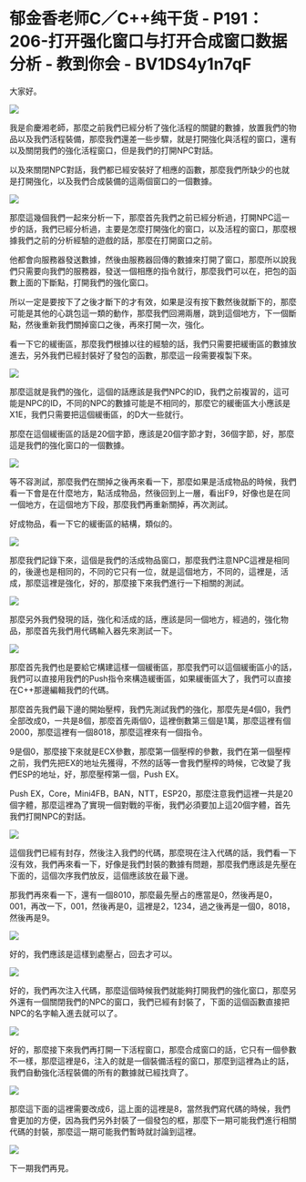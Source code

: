 # 郁金香老师C／C++纯干货 - P191：206-打开强化窗口与打开合成窗口数据分析 - 教到你会 - BV1DS4y1n7qF

大家好。

![](img/9bbd10195d87f6b17aff69dcb294f068_1.png)

我是俞慶湘老師，那麼之前我們已經分析了強化活程的關鍵的數據，放置我們的物品以及我們活程裝備，那麼我們還差一些步驟，就是打開強化與活程的窗口，還有以及關閉我們的強化活程窗口，但是我們的打開NPC對話。

以及來關閉NPC對話，我們都已經安裝好了相應的函數，那麼我們所缺少的也就是打開強化，以及我們合成裝備的這兩個窗口的一個數據。



![](img/9bbd10195d87f6b17aff69dcb294f068_3.png)

那麼這幾個我們一起來分析一下，那麼首先我們之前已經分析過，打開NPC這一步的話，我們已經分析過，主要是怎麼打開強化的窗口，以及活程的窗口，那麼根據我們之前的分析經驗的遊戲的話，那麼在打開窗口之前。

他都會向服務器發送數據，然後由服務器回傳的數據來打開了窗口，那麼所以說我們只需要向我們的服務器，發送一個相應的指令就行，那麼我們可以在，把包的函數上面的下斷點，打開我們的強化窗口。

所以一定是要按下了之後才斷下的才有效，如果是沒有按下數然後就斷下的，那麼可能是其他的心跳包這一類的動作，那麼我們回溯兩層，跳到這個地方，下一個斷點，然後重新我們關掉窗口之後，再來打開一次，強化。

看一下它的緩衝區，那麼我們根據以往的經驗的話，我們只需要把緩衝區的數據放進去，另外我們已經封裝好了發包的函數，那麼這一段需要複製下來。



![](img/9bbd10195d87f6b17aff69dcb294f068_5.png)

那麼這就是我們的強化，這個的話應該是我們NPC的ID，我們之前複習的，這可能是NPC的ID，不同的NPC的數據可能是不相同的，那麼它的緩衝區大小應該是X1E，我們只需要把這個緩衝區，的D大一些就行。

那麼在這個緩衝區的話是20個字節，應該是20個字節才對，36個字節，好，那麼這是我們的強化窗口的一個數據。



![](img/9bbd10195d87f6b17aff69dcb294f068_7.png)

等不容測試，那麼我們在關掉之後再來看一下，那麼如果是活成物品的時候，我們看一下會是在什麼地方，點活成物品，然後回到上一層，看出F9，好像也是在同一個地方，在這個地方下段，那麼我們再重新關掉，再次測試。

好成物品，看一下它的緩衝區的結構，類似的。

![](img/9bbd10195d87f6b17aff69dcb294f068_9.png)

那麼我們記錄下來，這個是我們的活成物品窗口，那麼我們注意NPC這裡是相同的，後邊也是相同的，不同的它只有一位，就是這個地方，不同的，這裡是，活成，那麼這裡是強化，好的，那麼接下來我們進行一下相關的測試。



![](img/9bbd10195d87f6b17aff69dcb294f068_11.png)

那麼另外我們發現的話，強化和活成的話，應該是同一個地方，經過的，強化物品，那麼首先我們用代碼輸入器先來測試一下。



![](img/9bbd10195d87f6b17aff69dcb294f068_13.png)

那麼首先我們也是要給它構建這樣一個緩衝區，那麼我們可以這個緩衝區小的話，我們可以直接用我們的Push指令來構造緩衝區，如果緩衝區大了，我們可以直接在C++那邊編輯我們的代碼。

那麼首先我們最下邊的開始壓榨，我們先測試我們的強化，那麼先是4個0，我們全部改成0，一共是8個，那麼首先兩個0，這裡倒數第三個是1萬，那麼這裡有個2000，那麼這裡有一個8018，那麼這裡來有一個指令。

9是個0，那麼接下來就是ECX參數，那麼第一個壓榨的參數，我們在第一個壓榨之前，我們先把EX的地址先獲得，不然的話等一會我們壓榨的時候，它改變了我們ESP的地址，好，那麼壓榨第一個，Push EX。

Push EX，Core，Mini4FB，BAN，NTT，ESP20，那麼注意我們這裡一共是20個字體，那麼這裡為了實現一個對戰的平衡，我們必須要加上這20個字體，首先我們打開NPC的對話。



![](img/9bbd10195d87f6b17aff69dcb294f068_15.png)

這個我們已經有封存，然後注入我們的代碼，那麼現在注入代碼的話，我們看一下沒有效，我們再來看一下，好像是我們封裝的數據有問題，那麼我們應該是先壓在下面的，這個次序我們放反，這個應該放在最下邊。

那我們再來看一下，還有一個8010，那麼最先壓占的應當是0，然後再是0，001，再改一下，001，然後再是0，這裡是2，1234，過之後再是一個0，8018，然後再是9。



![](img/9bbd10195d87f6b17aff69dcb294f068_17.png)

好的，我們應該是這樣到處壓占，回去才可以。

![](img/9bbd10195d87f6b17aff69dcb294f068_19.png)

好的，我們再次注入代碼，那麼這個時候我們就能夠打開我們的強化窗口，那麼另外還有一個關閉我們的NPC的窗口，我們已經有封裝了，下面的這個函數直接把NPC的名字輸入進去就可以了。



![](img/9bbd10195d87f6b17aff69dcb294f068_21.png)

好的，那麼接下來我們再打開一下活程窗口，那麼合成窗口的話，它只有一個參數不一樣，那麼這裡是6，注入的就是一個裝備活程的窗口，那麼到這裡為止的話，我們自動強化活程裝備的所有的數據就已經找齊了。



![](img/9bbd10195d87f6b17aff69dcb294f068_23.png)

那麼這下面的這裡需要改成6，這上面的這裡是8，當然我們寫代碼的時候，我們會更加的方便，因為我們另外封裝了一個發包的框，那麼下一期可能我們進行相關代碼的封裝，那麼這一期可能我們暫時就討論到這裡。



![](img/9bbd10195d87f6b17aff69dcb294f068_25.png)

下一期我們再見。